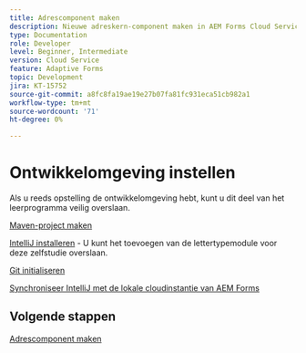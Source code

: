 ```yaml
---
title: Adrescomponent maken
description: Nieuwe adreskern-component maken in AEM Forms Cloud Service
type: Documentation
role: Developer
level: Beginner, Intermediate
version: Cloud Service
feature: Adaptive Forms
topic: Development
jira: KT-15752
source-git-commit: a8fc8fa19ae19e27b07fa81fc931eca51cb982a1
workflow-type: tm+mt
source-wordcount: '71'
ht-degree: 0%

---
```



# Ontwikkelomgeving instellen

Als u reeds opstelling de ontwikkelomgeving hebt, kunt u dit deel van het leerprogramma veilig overslaan.

[Maven-project maken](https://experienceleague.adobe.com/en/docs/experience-manager-learn/cloud-service/forms/developing-for-cloud-service/getting-started)

[IntelliJ installeren](https://experienceleague.adobe.com/en/docs/experience-manager-learn/cloud-service/forms/developing-for-cloud-service/intellij-set-up) - U kunt het toevoegen van de lettertypemodule voor deze zelfstudie overslaan.

[Git initialiseren](https://experienceleague.adobe.com/en/docs/experience-manager-learn/cloud-service/forms/developing-for-cloud-service/setup-git)

[Synchroniseer IntelliJ met de lokale cloudinstantie van AEM Forms](https://experienceleague.adobe.com/en/docs/experience-manager-learn/cloud-service/forms/developing-for-cloud-service/intellij-and-aem-sync)

## Volgende stappen

[Adrescomponent maken](./creating-address-component.md)

